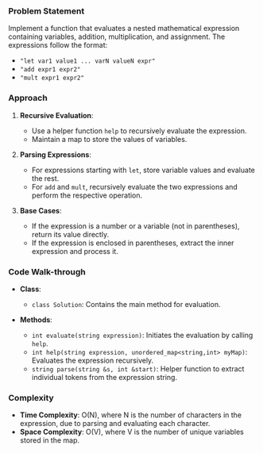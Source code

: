 ### Problem Statement
Implement a function that evaluates a nested mathematical expression containing variables, addition, multiplication, and assignment. The expressions follow the format:
- `"let var1 value1 ... varN valueN expr"`
- `"add expr1 expr2"`
- `"mult expr1 expr2"`

### Approach
1. **Recursive Evaluation**:
   - Use a helper function `help` to recursively evaluate the expression.
   - Maintain a map to store the values of variables.

2. **Parsing Expressions**:
   - For expressions starting with `let`, store variable values and evaluate the rest.
   - For `add` and `mult`, recursively evaluate the two expressions and perform the respective operation.

3. **Base Cases**:
   - If the expression is a number or a variable (not in parentheses), return its value directly.
   - If the expression is enclosed in parentheses, extract the inner expression and process it.

### Code Walk-through
- **Class**:
  - `class Solution`: Contains the main method for evaluation.

- **Methods**:
  - `int evaluate(string expression)`: Initiates the evaluation by calling `help`.
  - `int help(string expression, unordered_map<string,int> myMap)`: Evaluates the expression recursively.
  - `string parse(string &s, int &start)`: Helper function to extract individual tokens from the expression string.

### Complexity
- **Time Complexity**: O(N), where N is the number of characters in the expression, due to parsing and evaluating each character.
- **Space Complexity**: O(V), where V is the number of unique variables stored in the map.
